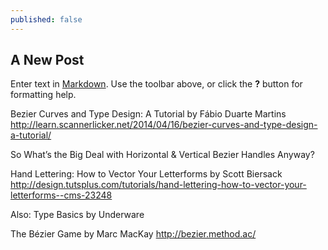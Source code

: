 ```yaml
---
published: false
---
```


## A New Post

Enter text in [Markdown](http://daringfireball.net/projects/markdown/). Use the toolbar above, or click the **?** button for formatting help.



Bezier Curves and Type Design: A Tutorial by Fábio Duarte Martins
http://learn.scannerlicker.net/2014/04/16/bezier-curves-and-type-design-a-tutorial/

So What’s the Big Deal with Horizontal & Vertical Bezier Handles Anyway? 

Hand Lettering: How to Vector Your Letterforms by Scott Biersack
http://design.tutsplus.com/tutorials/hand-lettering-how-to-vector-your-letterforms--cms-23248

Also: Type Basics by Underware

The Bézier Game by Marc MacKay
http://bezier.method.ac/
